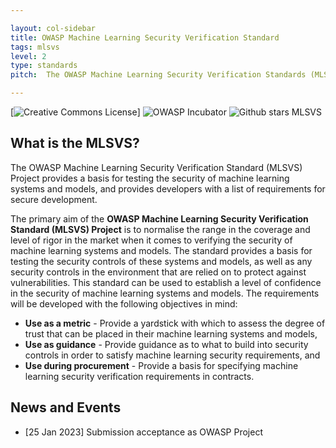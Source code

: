 ```yaml
---

layout: col-sidebar
title: OWASP Machine Learning Security Verification Standard
tags: mlsvs
level: 2
type: standards
pitch:  The OWASP Machine Learning Security Verification Standards (MLSVS) Project is a framework of security requirements that focus on defining the security controls when designing, developing and testing machine learning systems and models.

---
```


[![Creative Commons License](https://licensebuttons.net/l/by-sa/4.0/88x31.png)]
![OWASP Incubator](https://img.shields.io/badge/owasp-incubator-blue.svg)
![Github stars MLSVS](https://img.shields.io/github/stars/OWASP/www-project-mlsecops-verification-standard?label=MLSVS%20Stars&style=social)

## What is the MLSVS?

The OWASP Machine Learning Security Verification Standard (MLSVS) Project provides a basis for testing the security of machine learning systems and models, and provides developers with a list of requirements for secure development.

The primary aim of the **OWASP Machine Learning Security Verification Standard (MLSVS) Project** is to normalise the range in the coverage and level of rigor in the market when it comes to verifying the security of machine learning systems and models. The standard provides a basis for testing the security controls of these systems and models, as well as any security controls in the environment that are relied on to protect against vulnerabilities. This standard can be used to establish a level of confidence in the security of machine learning systems and models. The requirements will be developed with the following objectives in mind:

* **Use as a metric** - Provide a yardstick with which to assess the degree of trust that can be placed in their machine learning systems and models,
* **Use as guidance** - Provide guidance as to what to build into security controls in order to satisfy machine learning security requirements, and
* **Use during procurement** - Provide a basis for specifying machine learning security verification requirements in contracts.

## News and Events

* [25 Jan 2023] Submission acceptance as OWASP Project

